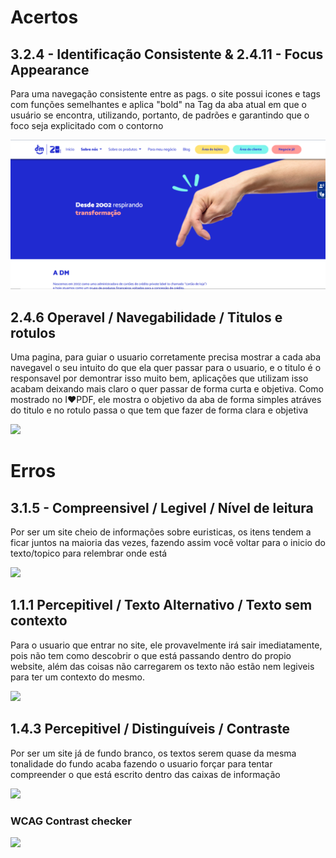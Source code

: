 # Acertos
## 3.2.4 - Identificação Consistente & 2.4.11 - Focus Appearance
 
Para uma navegação consistente entre as pags. o site possui icones e tags com funções semelhantes e aplica "bold" na Tag da aba atual em que o usuário se encontra, utilizando, portanto, de padrões e garantindo que o foco seja explicitado com o contorno

<img src="img/DM.png">

## 2.4.6 Operavel / Navegabilidade / Titulos e rotulos

Uma pagina, para guiar o usuario corretamente precisa mostrar a cada aba navegavel o seu intuito do que ela quer passar para o usuario, e o titulo é o responsavel por demontrar isso muito bem, aplicações que utilizam isso acabam deixando mais claro o quer passar de forma curta e objetiva. Como mostrado no I❤PDF, ele mostra o objetivo da aba de forma simples atráves do titulo e no rotulo passa o que tem que fazer de forma clara e objetiva


<img src="img/.png">

# Erros

## 3.1.5 - Compreensivel / Legivel / Nível de leitura


Por ser um site cheio de informações sobre euristicas, os itens tendem a ficar juntos na maioria das vezes, fazendo assim você voltar para o inicio do texto/topico para relembrar onde está

<img src="img/.png">

## 1.1.1 Percepitivel / Texto Alternativo / Texto sem contexto


Para o usuario que entrar no site, ele provavelmente irá sair imediatamente, pois não tem como descobrir o que está passando dentro do propio website, além das coisas não carregarem os texto não estão nem legiveis para ter um contexto do mesmo.

<img src="img/.png">

## 1.4.3 Percepitivel / Distinguíveis / Contraste

Por ser um site já de fundo branco, os textos serem quase da mesma tonalidade do fundo acaba fazendo o usuario forçar para tentar compreender o que está escrito dentro das caixas de informação 

<img src="img/.png">

### WCAG Contrast checker
<img src="img/.png">
